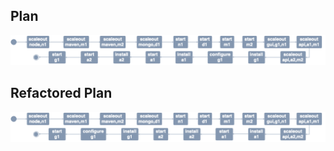 ## Plan
![plan.json](../figures/deployment-plan.png)

## Refactored Plan
![plan-refactored.json](../figures/deployment-plan-refactored.png)